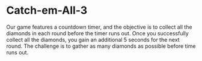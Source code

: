 # Catch-em-All-3
Our game features a countdown timer, and the objective is to collect all the diamonds in each round before the timer runs out. Once you successfully collect all the diamonds, you gain an additional 5 seconds for the next round. The challenge is to gather as many diamonds as possible before time runs out. 
